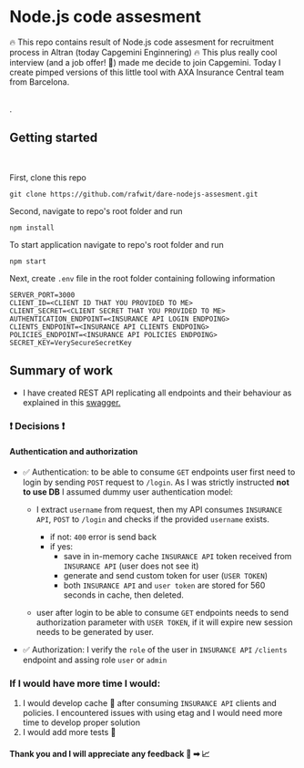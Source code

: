 # Node.js code assesment

🔥 This repo contains result of Node.js code assesment for recruitment process in Altran (today Capgemini Enginnering) 🔥
This plus really cool interview (and a job offer! 🥸) made me decide to join Capgemini. Today I create pimped versions of this little tool with AXA Insurance Central team from Barcelona.

<br/>.
<br/>

## Getting started

<br/>

First, clone this repo

```
git clone https://github.com/rafwit/dare-nodejs-assesment.git
```

Second, navigate to repo's root folder and run

```
npm install
```

To start application navigate to repo's root folder and run

```
npm start
```

Next, create `.env` file in the root folder containing following information

```
SERVER_PORT=3000
CLIENT_ID=<CLIENT ID THAT YOU PROVIDED TO ME>
CLIENT_SECRET=<CLIENT SECRET THAT YOU PROVIDED TO ME>
AUTHENTICATION_ENDPOINT=<INSURANCE API LOGIN ENDPOING>
CLIENTS_ENDPOINT=<INSURANCE API CLIENTS ENDPOING>
POLICIES_ENDPOINT=<INSURANCE API POLICIES ENDPOING>
SECRET_KEY=VerySecureSecretKey
```

## Summary of work

- I have created REST API replicating all endpoints and their behaviour as explained in this [swagger.](https://dare-nodejs-assessment.herokuapp.com/assessment-swagger/)

### ❗️ Decisions ❗️

#### Authentication and authorization

- ✅ Authentication: to be able to consume `GET` endpoints user first need to login by sending `POST` request to `/login`. As I was strictly instructed **not to use DB** I assumed dummy user authentication model:

  - I extract `username` from request, then my API consumes `INSURANCE API`, `POST` to `/login` and checks if the provided `username` exists.

    - if not: `400` error is send back
    - if yes:
      - save in in-memory cache `INSURANCE API` token received from `INSURANCE API` (user does not see it)
      - generate and send custom token for user (`USER TOKEN`)
      - both `INSURANCE API` and `user token` are stored for 560 seconds in cache, then deleted.

  - user after login to be able to consume `GET` endpoints needs to send authorization parameter with `USER TOKEN`, if it will expire new session needs to be generated by user.

- ✅ Authorization: I verify the `role` of the user in `INSURANCE API` `/clients` endpoint and assing role `user` or `admin`

### If I would have more time I would:

1. I would develop cache 🧳 after consuming `INSURANCE API` clients and policies. I encountered issues with using etag and I would need more time to develop proper solution
2. I would add more tests 🧪

#### Thank you and I will appreciate any feedback 🧠 ➡︎ 📈
